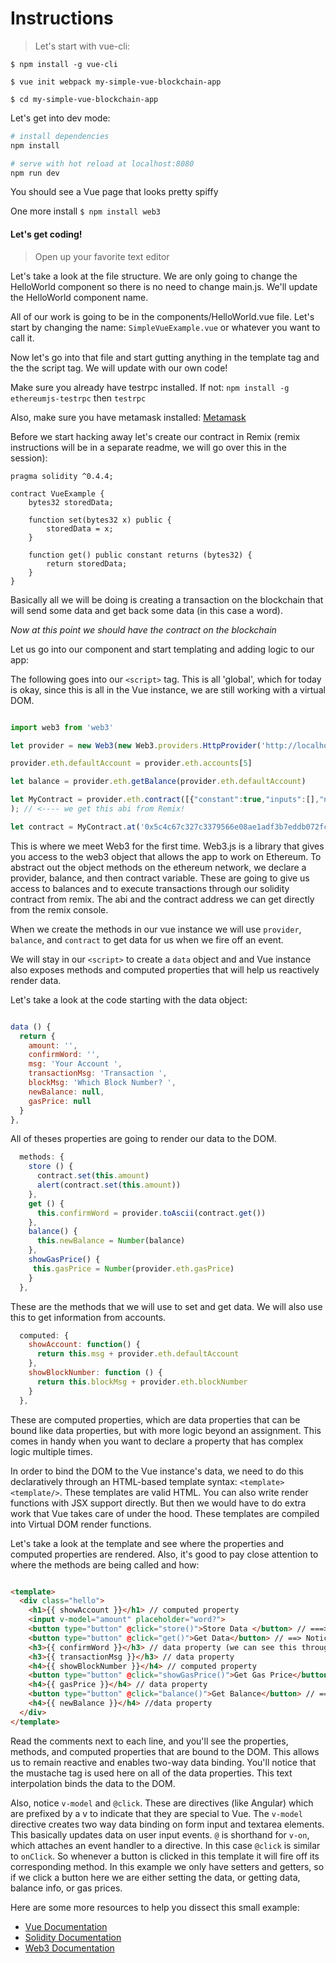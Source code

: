 # Instructions

> Let's start with vue-cli:

`$ npm install -g vue-cli`

`$ vue init webpack my-simple-vue-blockchain-app`

`$ cd my-simple-vue-blockchain-app`

Let's get into dev mode:

``` bash
# install dependencies
npm install

# serve with hot reload at localhost:8080
npm run dev

```

You should see a Vue page that looks pretty spiffy

One more install
`$ npm install web3`

#### Let's get coding!

> Open up your favorite text editor

Let's take a look at the file structure. We are only going to change the HelloWorld component so there is no need to change main.js.
We'll update the HelloWorld component name.

All of our work is going to be in the components/HelloWorld.vue file. Let's start by changing the name:
`SimpleVueExample.vue` or whatever you want to call it.

Now let's go into that file and start gutting anything in the template tag and the the script tag. We will update with our own code!

Make sure you already have testrpc installed. If not: `npm install -g ethereumjs-testrpc` then `testrpc`

Also, make sure you have metamask installed: [Metamask](https://metamask.io/)

Before we start hacking away let's create our contract in Remix (remix instructions will be in a separate readme, we will go over this in the session):

``` solidity
pragma solidity ^0.4.4;

contract VueExample {
    bytes32 storedData;

    function set(bytes32 x) public {
        storedData = x;
    }

    function get() public constant returns (bytes32) {
        return storedData;
    }
}
```

Basically all we will be doing is creating a transaction on the blockchain that will send some data and get back some data (in this case a word).

*Now at this point we should have the contract on the blockchain*

Let us go into our component and start templating and adding logic to our app:

The following goes into our `<script>` tag. This is all 'global', which for today is okay, since this is all in the Vue instance, we are still working with a
virtual DOM.   

``` javascript

import web3 from 'web3'

let provider = new Web3(new Web3.providers.HttpProvider('http://localhost:8545')) // <--- this will be the address for our testrpc on metamask

provider.eth.defaultAccount = provider.eth.accounts[5]

let balance = provider.eth.getBalance(provider.eth.defaultAccount)

let MyContract = provider.eth.contract([{"constant":true,"inputs":[],"name":"get","outputs":[{"name":"","type":"bytes32"}],"payable":false,"stateMutability":"view","type":"function"},{"constant":false,"inputs":[{"name":"x","type":"bytes32"}],"name":"set","outputs":[],"payable":false,"stateMutability":"nonpayable","type":"function"}]
); // <---- we get this abi from Remix!

let contract = MyContract.at('0x5c4c67c327c3379566e08ae1adf3b7eddb072fc6'); // <---- update this with your contract's address

```
This is where we meet Web3 for the first time. Web3.js is a library that gives you access to the web3 object that allows the app to work on Ethereum. To abstract out the object methods on the ethereum network, we declare a provider, balance, and then contract variable. These are going to give us access to balances and to execute transactions through our solidity contract from remix. The abi and the contract address we can get directly from the remix console. 

When we create the methods in our vue instance we will use `provider`, `balance`, and `contract` to get data for us when we fire off an event. 

We will stay in our `<script>` to create a `data` object and and Vue instance also exposes methods and computed properties that will help us reactively render data. 

Let's take a look at the code starting with the data object: 

``` javascript

data () {
  return {
    amount: '',
    confirmWord: '',
    msg: 'Your Account ',
    transactionMsg: 'Transaction ',
    blockMsg: 'Which Block Number? ',
    newBalance: null,
    gasPrice: null
  }
},
```
All of theses properties are going to render our data to the DOM.

``` javascript
  methods: {
    store () {
      contract.set(this.amount)
      alert(contract.set(this.amount))
    },
    get () {
      this.confirmWord = provider.toAscii(contract.get())
    },
    balance() {
      this.newBalance = Number(balance)
    },
    showGasPrice() {
     this.gasPrice = Number(provider.eth.gasPrice)
    }
  },
```

These are the methods that we will use to set and get data. We will also use this to get information from accounts. 

``` javascript 
  computed: {
    showAccount: function() {
      return this.msg + provider.eth.defaultAccount
    },
    showBlockNumber: function () {
      return this.blockMsg + provider.eth.blockNumber
    }
  },
```

These are computed properties, which are data properties that can be bound like data properties, but with more logic beyond an assignment. This comes in handy when you want to declare a property that has complex logic multiple times. 

In order to bind the DOM to the Vue instance's data, we need to do this declaratively through an HTML-based template syntax: `<template> <template/>`. These templates are valid HTML. You can also write render functions with JSX support directly. But then we would have to do extra work that Vue takes care of under the hood. These templates are compiled into Virtual DOM render functions. 

Let's take a look at the template and see where the properties and computed properties are rendered. Also, it's good to pay close attention to where the methods are being called and how: 

``` HTML

<template>
  <div class="hello">
    <h1>{{ showAccount }}</h1> // computed property
    <input v-model="amount" placeholder="word?">
    <button type="button" @click="store()">Store Data </button> // ===> here is where we set the word and thus create a transaction (payable)
    <button type="button" @click="get()">Get Data</button> // ==> Notice that there is a method here that updates the data property below?
    <h3>{{ confirmWord }}</h3> // data property (we can see this through the get method without incurring costs)
    <h3>{{ transactionMsg }}</h3> // data property
    <h4>{{ showBlockNumber }}</h4> // computed property
    <button type="button" @click="showGasPrice()">Get Gas Price</button> // ==> Notice that there is a method here that updates the data property below?
    <h4>{{ gasPrice }}</h4> // data property 
    <button type="button" @click="balance()">Get Balance</button> // ==> Notice that there is a method here that updates the data property below? 
    <h4>{{ newBalance }}</h4> //data property
  </div>
</template>

```  
Read the comments next to each line, and you'll see the properties, methods, and computed properties that are bound to the DOM. 
This allows us to remain reactive and enables two-way data binding. You'll notice that the mustache tag is used here on all of the data properties. This text interpolation binds the data to the DOM. 

Also, notice `v-model` and `@click`. These are directives (like Angular) which are prefixed by a v to indicate that they are special to Vue. The `v-model` directive creates two way data binding on form input and textarea elements. This basically updates data on user input events. `@` is shorthand for `v-on`, which attaches an event handler to a directive. In this case `@click` is similar to `onClick`. So whenever a button is clicked in this template it will fire off its corresponding method. In this example we only have setters and getters, so if we click a button here we are either setting the data, or getting data, balance info, or gas prices. 

Here are some more resources to help you dissect this small example: 

- [Vue Documentation](https://vuejs.org/v2/guide/)
- [Solidity Documentation](http://solidity.readthedocs.io/en/develop/)
- [Web3 Documentation](https://github.com/ethereum/web3.js/)

